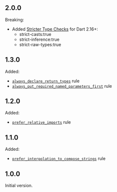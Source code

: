 ## 2.0.0

Breaking:

* Added [Stricter Type Checks](https://dart.dev/guides/language/analysis-options#enabling-additional-type-checks) for
  Dart 2.16+:
  * strict-casts:true
  * strict-inference:true
  * strict-raw-types:true

## 1.3.0

Added:

* [`always_declare_return_types`](https://dart-lang.github.io/linter/lints/always_declare_return_types.html) rule
* [`always_put_required_named_parameters_first`](https://dart-lang.github.io/linter/lints/always_put_required_named_parameters_first.html) rule

## 1.2.0

Added:

* [`prefer_relative_imports`](https://dart-lang.github.io/linter/lints/prefer_relative_imports.html) rule

## 1.1.0

Added:

* [`prefer_interpolation_to_compose_strings`](https://dart.dev/tools/linter-rules#prefer_interpolation_to_compose_strings) rule

## 1.0.0

Initial version.
